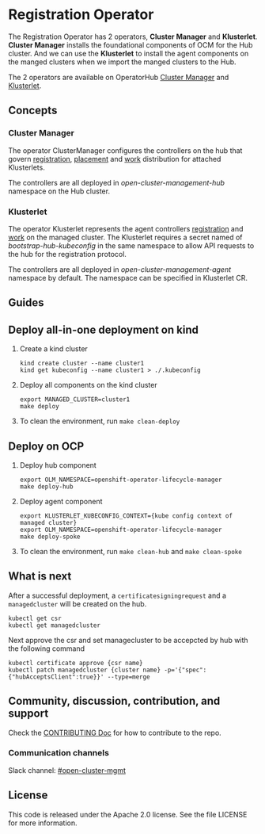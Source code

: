 # Registration Operator

The Registration Operator has 2 operators, **Cluster Manager** and **Klusterlet**.
**Cluster Manager** installs the foundational components of OCM for the Hub cluster.
And we can use the **Klusterlet** to install the agent components on the manged clusters when we import the manged clusters to the Hub.

The 2 operators are available on OperatorHub [Cluster Manager](https://operatorhub.io/operator/cluster-manager) and [Klusterlet](https://operatorhub.io/operator/klusterlet).

## Concepts

### Cluster Manager

The operator ClusterManager configures the controllers on the hub that govern [registration](https://github.com/open-cluster-management-io/registration), [placement](https://github.com/open-cluster-management-io/placement) and [work](https://github.com/open-cluster-management-io/work) distribution for attached Klusterlets.

The controllers are all deployed in _open-cluster-management-hub_ namespace on the Hub cluster.

### Klusterlet

The operator Klusterlet represents the agent controllers [registration](https://github.com/open-cluster-management-io/registration) and [work](https://github.com/open-cluster-management-io/work) on the managed cluster.
The Klusterlet requires a secret named of _bootstrap-hub-kubeconfig_ in the same namespace to allow API requests to the hub for the registration protocol.

The controllers are all deployed in _open-cluster-management-agent_ namespace by default. The namespace can be specified in Klusterlet CR.

## Guides

## Deploy all-in-one deployment on kind

1. Create a kind cluster
    ```
    kind create cluster --name cluster1
    kind get kubeconfig --name cluster1 > ./.kubeconfig
    ```
2. Deploy all components on the kind cluster
    ```
    export MANAGED_CLUSTER=cluster1
    make deploy
    ```
3. To clean the environment, run `make clean-deploy`

## Deploy on OCP

1. Deploy hub component
    ```
    export OLM_NAMESPACE=openshift-operator-lifecycle-manager
    make deploy-hub
    ```
2. Deploy agent component
    ```
    export KLUSTERLET_KUBECONFIG_CONTEXT={kube config context of managed cluster}
    export OLM_NAMESPACE=openshift-operator-lifecycle-manager
    make deploy-spoke
    ```
3. To clean the environment, run `make clean-hub` and `make clean-spoke`

## What is next

After a successful deployment, a `certificatesigningrequest` and a `managedcluster` will
be created on the hub.

```
kubectl get csr
kubectl get managedcluster
```

Next approve the csr and set managecluster to be accepcted by hub with the following command

```
kubectl certificate approve {csr name}
kubectl patch managedcluster {cluster name} -p='{"spec":{"hubAcceptsClient":true}}' --type=merge
```

## Community, discussion, contribution, and support

Check the [CONTRIBUTING Doc](CONTRIBUTING.md) for how to contribute to the repo.

### Communication channels

Slack channel: [#open-cluster-mgmt](http://slack.k8s.io/#open-cluster-mgmt)

## License

This code is released under the Apache 2.0 license. See the file LICENSE for more information.
